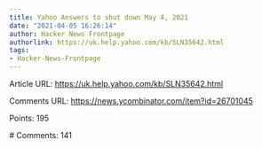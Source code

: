 ```yaml
---
title: Yahoo Answers to shut down May 4, 2021
date: "2021-04-05 16:26:14"
author: Hacker News Frontpage
authorlink: https://uk.help.yahoo.com/kb/SLN35642.html
tags:
- Hacker-News-Frontpage
---
```


<p>Article URL: <a href="https://uk.help.yahoo.com/kb/SLN35642.html">https://uk.help.yahoo.com/kb/SLN35642.html</a></p>
<p>Comments URL: <a href="https://news.ycombinator.com/item?id=26701045">https://news.ycombinator.com/item?id=26701045</a></p>
<p>Points: 195</p>
<p># Comments: 141</p>
